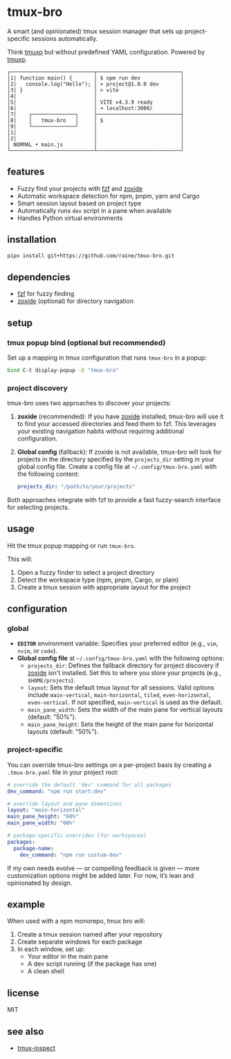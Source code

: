 # tmux-bro

A smart (and opinionated) tmux session manager that sets up project-specific sessions automatically.

Think [tmuxp](https://tmuxp.git-pull.com/) but without predefined YAML configuration. Powered by [tmuxp](https://tmuxp.git-pull.com/).

```
┌───────────────────────────┬───────────────────────────┐
│1| function main() {       │ $ npm run dev             │
│2|   console.log("Hello"); │ > project@1.0.0 dev       │
│3| }                       │ > vite                    │
│4|                         │                           │
│5|                         │ VITE v4.3.9 ready         │
│6|                         │ ➜ localhost:3000/         │
│7|    ┌──────────────┐     ├───────────────────────────┤
│8|    │   tmux-bro   │     │ $                         │
│9|    └──────────────┘     │                           │
│1|                         │                           │
│2|                         │                           │
│ NORMAL • main.js          │                           │
└───────────────────────────┴───────────────────────────┘
```

## features

- Fuzzy find your projects with [fzf](https://github.com/junegunn/fzf) and [zoxide](https://github.com/ajeetdsouza/zoxide)
- Automatic workspace detection for npm, pnpm, yarn and Cargo
- Smart session layout based on project type
- Automatically runs `dev` script in a pane when available
- Handles Python virtual environments

## installation

```sh
pipx install git+https://github.com/raine/tmux-bro.git
```

## dependencies

- [fzf](https://github.com/junegunn/fzf) for fuzzy finding
- [zoxide](https://github.com/ajeetdsouza/zoxide) (optional) for directory navigation

## setup

### tmux popup bind (optional but recommended)

Set up a mapping in tmux configuration that runs `tmux-bro` in a popup:

```sh
bind C-t display-popup -E "tmux-bro"
```

### project discovery

tmux-bro uses two approaches to discover your projects:

1. **zoxide** (recommended): If you have
   [zoxide](https://github.com/ajeetdsouza/zoxide) installed, tmux-bro will use
   it to find your accessed directories and feed them to fzf. This leverages
   your existing navigation habits without requiring additional configuration.

2. **Global config** (fallback): If zoxide is not available, tmux-bro
   will look for projects in the directory specified by the
   `projects_dir` setting in your global config file. Create a config file at
   `~/.config/tmux-bro.yaml` with the following content:

   ```yaml
   projects_dir: "/path/to/your/projects"
   ```

Both approaches integrate with fzf to provide a fast fuzzy-search interface for selecting projects.

## usage

Hit the tmux popup mapping or run `tmux-bro`.

This will:

1. Open a fuzzy finder to select a project directory
2. Detect the workspace type (npm, pnpm, Cargo, or plain)
3. Create a tmux session with appropriate layout for the project

## configuration

### global

- **`EDITOR`** environment variable: Specifies your preferred editor (e.g., `vim`,
  `nvim`, or `code`).
- **Global config file** at `~/.config/tmux-bro.yaml` with the following options:
  - `projects_dir`: Defines the fallback directory for project discovery if
    [zoxide](https://github.com/ajeetdsouza/zoxide) isn't installed.
    Set this to where you store your projects (e.g., `$HOME/projects`).
  - `layout`: Sets the default tmux layout for all sessions. Valid options include
    `main-vertical`, `main-horizontal`, `tiled`, `even-horizontal`, `even-vertical`.
    If not specified, `main-vertical` is used as the default.
  - `main_pane_width`: Sets the width of the main pane for vertical layouts (default: "50%").
  - `main_pane_height`: Sets the height of the main pane for horizontal layouts (default: "50%").

### project-specific

You can override tmux-bro settings on a per-project basis by creating a `.tmux-bro.yaml` file in your project root:

```yaml
# override the default 'dev' command for all packages
dev_command: "npm run start:dev"

# override layout and pane dimensions
layout: "main-horizontal"
main_pane_height: "60%"
main_pane_width: "60%"

# package-specific overrides (for workspaces)
packages:
  package-name:
    dev_command: "npm run custom-dev"
```

If my own needs evolve — or compelling feedback is given — more customization
options might be added later. For now, it’s lean and opinionated by design.

## example

When used with a npm monorepo, tmux bro will:

1. Create a tmux session named after your repository
2. Create separate windows for each package
3. In each window, set up:
   - Your editor in the main pane
   - A dev script running (if the package has one)
   - A clean shell

## license

MIT

## see also

- [tmux-inspect](https://github.com/raine/tmux-inspect)
